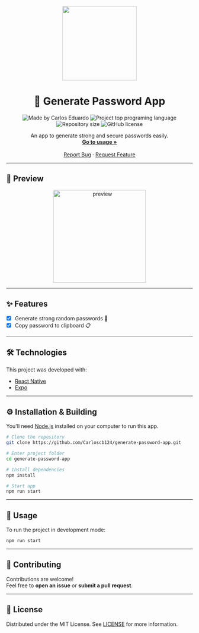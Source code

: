 <div align="center">
  <a href="#">
      <img src=".github/assets/badge.png" width="200" />
  </a>

  <!-- project name -->
  <h1 align="center">🔑 Generate Password App</h1>
  
  <!-- project badges -->
  <p align="center">
    <img 
      alt="Made by Carlos Eduardo" 
      src="https://img.shields.io/badge/made%20by-Carlos%20Eduardo-%2300BFFF"
    >
    <img 
      alt="Project top programing language" 
      src="https://img.shields.io/github/languages/top/Carloscb124/generate-password-app?color=%2300BFFF"
    >
    <img 
      alt="Repository size" 
      src="https://img.shields.io/github/repo-size/Carloscb124/generate-password-app?color=%2300BFFF"
    >
    <img 
      alt="GitHub license" 
      src="https://img.shields.io/github/license/Carloscb124/generate-password-app?color=%2300BFFF"
    >
  </p> 

  <!-- project description and menu -->
  <p align="center">
      An app to generate strong and secure passwords easily.
    <br />
    <a href="##-usage"><strong>Go to usage »</strong></a>
    <br />
    <br />
    <a href="https://github.com/Carloscb124/generate-password-app/issues">Report Bug</a>
    ·
    <a href="https://github.com/Carloscb124/generate-password-app/issues/new">Request Feature</a>
  </p>
</div>

---

## 📱 Preview

<div align="center">
  <a href="#">
      <img src=".github/assets/preview.png" width="250" alt="preview" />
  </a>
</div>

---

## ✨ Features

- [x] Generate strong random passwords 🔐  
- [x] Copy password to clipboard 📋  

---

## 🛠 Technologies

This project was developed with:

- [React Native](https://reactnative.dev/)  
- [Expo](https://docs.expo.dev/)  

---

## ⚙️ Installation & Building

You'll need [Node.js](https://nodejs.org) installed on your computer to run this app.

```bash
# Clone the repository
git clone https://github.com/Carloscb124/generate-password-app.git

# Enter project folder
cd generate-password-app

# Install dependencies
npm install

# Start app
npm run start
```

---

## 🚀 Usage

To run the project in development mode:

```bash
npm run start
```

---

## 🤝 Contributing

Contributions are welcome!  
Feel free to **open an issue** or **submit a pull request**.

---

## 📜 License

Distributed under the MIT License. See [LICENSE](LICENSE) for more information.

